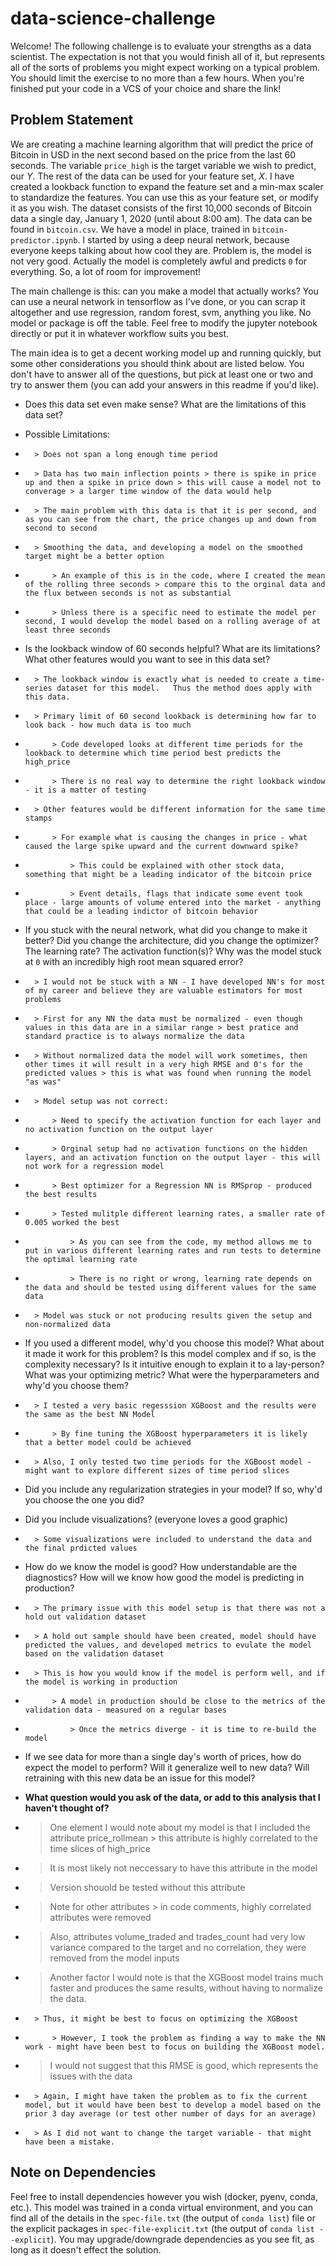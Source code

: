 # data-science-challenge

Welcome! The following challenge is to evaluate your strengths as a data scientist. The expectation is not that you would finish all of it, but represents all of the sorts of problems you might expect working on a typical problem. You should limit the exercise to no more than a few hours. When you're finished put your code in a VCS of your choice and share the link!

## Problem Statement

We are creating a machine learning algorithm that will predict the price of Bitcoin in USD in the next second based on the price from the last 60 seconds. The variable `price_high` is the target variable we wish to predict, our *Y*. The rest of the data can be used for your feature set, *X*. I have created a lookback function to expand the feature set and a min-max scaler to standardize the features. You can use this as your feature set, or modify it as you wish. The dataset consists of the first 10,000 seconds of Bitcoin data a single day, January 1, 2020 (until about 8:00 am). The data can be found in `bitcoin.csv`. We have a model in place, trained in `bitcoin-predictor.ipynb`. I started by using a deep neural network, because everyone keeps talking about how cool they are. Problem is, the model is not very good. Actually the model is completely awful and predicts `0` for everything. So, a lot of room for improvement!

The main challenge is this: can you make a model that actually works? You can use a neural network in tensorflow as I've done, or you can scrap it altogether and use regression, random forest, svm, anything you like. No model or package is off the table. Feel free to modify the jupyter notebook directly or put it in whatever workflow suits you best.

The main idea is to get a decent working model up and running quickly, but some other considerations you should think about are listed below. You don't have to answer all of the questions, but pick at least one or two and try to answer them (you can add your answers in this readme if you'd like).

* Does this data set even make sense? What are the limitations of this data set?
* 	Possible Limitations:
*		> Does not span a long enough time period
*		> Data has two main inflection points > there is spike in price up and then a spike in price down > this will cause a model not to converage > a larger time window of the data would help
*		> The main problem with this data is that it is per second, and as you can see from the chart, the price changes up and down from second to second
*		> Smoothing the data, and developing a model on the smoothed target might be a better option
*			> An example of this is in the code, where I created the mean of the rolling three seconds > compare this to the orginal data and the flux between seconds is not as substantial
*			> Unless there is a specific need to estimate the model per second, I would develop the model based on a rolling average of at least three seconds
* Is the lookback window of 60 seconds helpful? What are its limitations? What other features would you want to see in this data set?
*		> The lookback window is exactly what is needed to create a time-series dataset for this model.   Thus the method does apply with this data.
*		> Primary limit of 60 second lookback is determining how far to look back - how much data is too much 
*			> Code developed looks at different time periods for the lookback to determine which time period best predicts the high_price
*			> There is no real way to determine the right lookback window - it is a matter of testing
*		> Other features would be different information for the same time stamps
*			> For example what is causing the changes in price - what caused the large spike upward and the current downward spike?
*				> This could be explained with other stock data, something that might be a leading indicator of the bitcoin price
*				> Event details, flags that indicate some event took place - large amounts of volume entered into the market - anything that could be a leading indictor of bitcoin behavior
* If you stuck with the neural network, what did you change to make it better? Did you change the architecture, did you change the optimizer? The learning rate? The activation function(s)? Why was the model stuck at `0` with an incredibly high root mean squared error?
*		> I would not be stuck with a NN - I have developed NN's for most of my career and believe they are valuable estimators for most problems
*		> First for any NN the data must be normalized - even though values in this data are in a similar range > best pratice and standard practice is to always normalize the data
*		> Without normalized data the model will work sometimes, then other times it will result in a very high RMSE and 0's for the predicted values > this is what was found when running the model "as was"
*		> Model setup was not correct:
*			> Need to specify the activation function for each layer and no activation function on the output layer
*			> Orginal setup had no activation functions on the hidden layers, and an activation function on the output layer - this will not work for a regression model
*			> Best optimizer for a Regression NN is RMSprop - produced the best results
*			> Tested mulitple different learning rates, a smaller rate of 0.005 worked the best
*				> As you can see from the code, my method allows me to put in various different learning rates and run tests to determine the optimal learning rate
*				> There is no right or wrong, learning rate depends on the data and should be tested using different values for the same data
*		> Model was stuck or not producing results given the setup and non-normalized data
* If you used a different model, why'd you choose this model? What about it made it work for this problem? Is this model complex and if so, is the complexity necessary? Is it intuitive enough to explain it to a lay-person? What was your optimizing metric? What were the hyperparameters and why'd you choose them?
*		> I tested a very basic regesssion XGBoost and the results were the same as the best NN Model
*			> By fine tuning the XGBoost hyperparameters it is likely that a better model could be achieved
*		> Also, I only tested two time periods for the XGBoost model - might want to explore different sizes of time period slices
* Did you include any regularization strategies in your model? If so, why'd you choose the one you did?
* Did you include visualizations? (everyone loves a good graphic)
*		> Some visualizations were included to understand the data and the final prdicted values
* How do we know the model is good? How understandable are the diagnostics? How will we know how good the model is predicting in production?
*		> The primary issue with this model setup is that there was not a hold out validation dataset
*		> A hold out sample should have been created, model should have predicted the values, and developed metrics to evulate the model based on the validation dataset
*		> This is how you would know if the model is perform well, and if the model is working in production
*			> A model in production should be close to the metrics of the validation data - measured on a regular bases
*				> Once the metrics diverge - it is time to re-build the model
* If we see data for more than a single day's worth of prices, how do expect the model to perform? Will it generalize well to new data? Will retraining with this new data be an issue for this model?
* **What question would you ask of the data, or add to this analysis that I haven't thought of?**

*  > One element I would note about my model is that I included the attribute price_rollmean > this attribute is highly correlated to the time slices of high_price 
*	> It is most likely not neccessary to have this attribute in the model
*	> Version shouold be tested without this attribute

*	> Note for other attributes > in code comments, highly correlated attributes were removed
*	> Also, attributes volume_traded and trades_count had very low variance compared to the target and no correlation, they were removed from the model inputs

*	> Another factor I would note is that the XGBoost model trains much faster and produces the same results, without having to normalize the data.  
*		> Thus, it might be best to focus on optimizing the XGBoost
*			> However, I took the problem as finding a way to make the NN work - might have been best to focus on building the XGBoost model.
*	> I would not suggest that this RMSE is good, which represents the issues with the data
*		> Again, I might have taken the problem as to fix the current model, but it would have been best to develop a model based on the prior 3 day average (or test other number of days for an average)
*		> As I did not want to change the target variable - that might have been a mistake.


## Note on Dependencies

Feel free to install dependencies however you wish (docker, pyenv, conda, etc.). This model was trained in a conda virtual environment, and you can find all of the details in the `spec-file.txt` (the output of `conda list`) file or the explicit packages in `spec-file-explicit.txt` (the output of `conda list --explicit`). You may upgrade/downgrade dependencies as you see fit, as long as it doesn't effect the solution.

